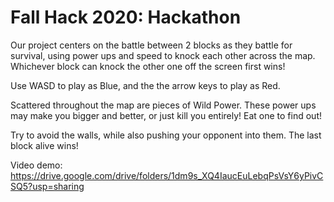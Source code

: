 <h1> Fall Hack 2020: Hackathon </h1>

Our project centers on the battle between 2 blocks as they battle for survival, using power ups and speed to knock each other across the map. Whichever block can knock the other one off the screen first wins!

Use WASD to play as Blue, and the the arrow keys to play as Red.

Scattered throughout the map are pieces of Wild Power. These power ups may make you bigger and better, or just kill you entirely! Eat one to find out!

Try to avoid the walls, while also pushing your opponent into them. The last block alive wins!  
  
Video demo:
https://drive.google.com/drive/folders/1dm9s_XQ4IaucEuLebqPsVsY6yPivCSQ5?usp=sharing
